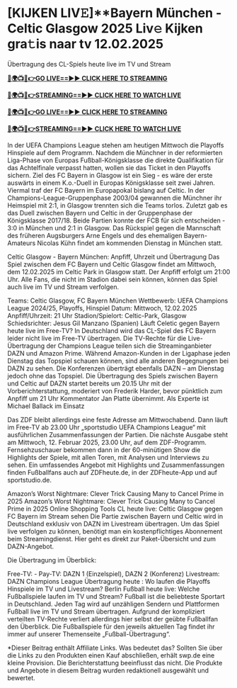 # [KIJKEN LIV𝙴]**Bayern München - Celtic Glasgow 2025 Liv𝚎 Kijken gra𝚝is naar tv 12.02.2025

Übertragung des CL-Spiels heute live im TV und Stream

**[🔴🌍📺📱👉GO LIVE==►► CLICK HERE TO STREAMING](https://tinyurl.com/4dwhr6d4)**

**[🔴🌍📺📱👉STREAMING==►► CLICK HERE TO WATCH LIVE](https://tinyurl.com/4dwhr6d4)**

**[🔴🌍📺📱👉GO LIVE==►► CLICK HERE TO STREAMING](https://tinyurl.com/4dwhr6d4)**

**[🔴🌍📺📱👉STREAMING==►► CLICK HERE TO WATCH LIVE](https://tinyurl.com/4dwhr6d4)**

In der UEFA Champions League stehen am heutigen Mittwoch die Playoffs Hinspiele auf dem Programm. Nachdem die Münchner in der reformierten Liga-Phase von Europas Fußball-Königsklasse die direkte Qualifikation für das Achtelfinale verpasst hatten, wollen sie das Ticket in den Playoffs sichern. Ziel des FC Bayern in Glasgow ist ein Sieg - es wäre der erste auswärts in einem K.o.-Duell in Europas Königsklasse seit zwei Jahren. Viermal traf der FC Bayern im Europapokal bislang auf Celtic. In der Champions-League-Gruppenphase 2003/04 gewannen die Münchner ihr Heimspiel mit 2:1, in Glasgow trennten sich die Teams torlos. Zuletzt gab es das Duell zwischen Bayern und Celtic in der Gruppenphase der Königsklasse 2017/18. Beide Partien konnte der FCB für sich entscheiden - 3:0 in München und 2:1 in Glasgow. Das Rückspiel gegen die Mannschaft des früheren Augsburgers Arne Engels und des ehemaligen Bayern-Amateurs Nicolas Kühn findet am kommenden Dienstag in München statt.

Celtic Glasgow - Bayern München: Anpfiff, Uhrzeit und Übertragung
Das Spiel zwischen dem FC Bayern und Celtic Glasgow findet am Mittwoch, dem 12.02.2025 im Celtic Park in Glasgow statt. Der Anpfiff erfolgt um 21:00 Uhr. Alle Fans, die nicht im Stadion dabei sein können, können das Spiel auch live im TV und Stream verfolgen.

Teams: Celtic Glasgow, FC Bayern München
Wettbewerb: UEFA Champions League 2024/25, Playoffs, Hinspiel
Datum: Mittwoch, 12.02.2025
Anpfiff/Uhrzeit: 21 Uhr
Stadion/Spielort: Celtic-Park, Glasgow
Schiedsrichter: Jesus Gil Manzano (Spanien)
Läuft Celetic gegen Bayern heute live im Free-TV?
In Deutschland wird das CL-Spiel des FC Bayern leider nicht live im Free-TV übertragen. Die TV-Rechte für die Live-Übertragung der Champions League teilen sich die Streaminganbieter DAZN und Amazon Prime. Während Amazon-Kunden in der Ligaphase jeden Dienstag das Topspiel schauen können, sind alle anderen Begegnungen bei DAZN zu sehen. Die Konferenzen überträgt ebenfalls DAZN – am Dienstag jedoch ohne das Topspiel. Die Übertragung des Spiels zwischen Bayern und Celtic auf DAZN startet bereits um 20.15 Uhr mit der Vorberichterstattung, moderiert von Frederik Harder, bevor pünktlich zum Anpfiff um 21 Uhr Kommentator Jan Platte übernimmt. Als Experte ist Michael Ballack im Einsatz

Das ZDF bleibt allerdings eine feste Adresse am Mittwochabend. Dann läuft im Free-TV ab 23.00 Uhr „sportstudio UEFA Champions League“ mit ausführlichen Zusammenfassungen der Partien. Die nächste Ausgabe steht am Mittwoch, 12. Februar 2025, 23.00 Uhr, auf dem ZDF-Programm. Fernsehzuschauer bekommen dann in der 60-minütigen Show die Highlights der Spiele, mit allen Toren, mit Analysen und Interviews zu sehen. Ein umfassendes Angebot mit Highlights und Zusammenfassungen finden Fußballfans auch auf ZDFheute.de, in der ZDFheute-App und auf sportstudio.de.

Amazon’s Worst Nightmare: Clever Trick Causing Many to Cancel Prime in 2025
Amazon’s Worst Nightmare: Clever Trick Causing Many to Cancel Prime in 2025
Online Shopping Tools
CL heute live: Celtic Glasgow gegen FC Bayern im Stream sehen
Die Partie zwischen Bayern und Celtic wird in Deutschland exklusiv von DAZN im Livestream übertragen. Um das Spiel live verfolgen zu können, benötigt man ein kostenpflichtiges Abonnement beim Streamingdienst. Hier geht es direkt zur Paket-Übersicht und zum DAZN-Angebot.

Die Übertragung im Überblick:

Free-TV: -
Pay-TV: DAZN 1 (Einzelspiel), DAZN 2 (Konferenz)
Livestream: DAZN
Champions League Übertragung heute
:
Wo laufen die Playoffs Hinspiele im TV und Livestream?
Berlin
Fußball heute live: Welche Fußballspiele laufen im TV und Stream?
Fußball ist die beliebteste Sportart in Deutschland. Jeden Tag wird auf unzähligen Sendern und Plattformen Fußball live im TV und Stream übertragen. Aufgrund der kompliziert verteilten TV-Rechte verliert allerdings hier selbst der geübte Fußballfan den Überblick. Die Fußballspiele für den jeweils aktuellen Tag findet ihr immer auf unserer Themenseite „Fußball-Übertragung“.

*Dieser Beitrag enthält Affiliate Links. Was bedeutet das? Sollten Sie über die Links zu den Produkten einen Kauf abschließen, erhält swp.de eine kleine Provision. Die Berichterstattung beeinflusst das nicht. Die Produkte und Angebote in diesem Beitrag wurden redaktionell ausgewählt und bewertet.

